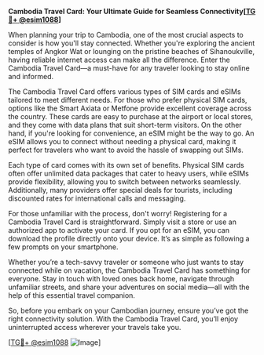 **Cambodia Travel Card: Your Ultimate Guide for Seamless Connectivity[[TG💪+ @esim1088](https://t.me/s/esim1088)]**

When planning your trip to Cambodia, one of the most crucial aspects to consider is how you'll stay connected. Whether you're exploring the ancient temples of Angkor Wat or lounging on the pristine beaches of Sihanoukville, having reliable internet access can make all the difference. Enter the Cambodia Travel Card—a must-have for any traveler looking to stay online and informed.

The Cambodia Travel Card offers various types of SIM cards and eSIMs tailored to meet different needs. For those who prefer physical SIM cards, options like the Smart Axiata or Metfone provide excellent coverage across the country. These cards are easy to purchase at the airport or local stores, and they come with data plans that suit short-term visitors. On the other hand, if you're looking for convenience, an eSIM might be the way to go. An eSIM allows you to connect without needing a physical card, making it perfect for travelers who want to avoid the hassle of swapping out SIMs.

Each type of card comes with its own set of benefits. Physical SIM cards often offer unlimited data packages that cater to heavy users, while eSIMs provide flexibility, allowing you to switch between networks seamlessly. Additionally, many providers offer special deals for tourists, including discounted rates for international calls and messaging.

For those unfamiliar with the process, don't worry! Registering for a Cambodia Travel Card is straightforward. Simply visit a store or use an authorized app to activate your card. If you opt for an eSIM, you can download the profile directly onto your device. It’s as simple as following a few prompts on your smartphone.

Whether you’re a tech-savvy traveler or someone who just wants to stay connected while on vacation, the Cambodia Travel Card has something for everyone. Stay in touch with loved ones back home, navigate through unfamiliar streets, and share your adventures on social media—all with the help of this essential travel companion.

So, before you embark on your Cambodian journey, ensure you’ve got the right connectivity solution. With the Cambodia Travel Card, you’ll enjoy uninterrupted access wherever your travels take you. 

[[TG💪+ @esim1088](https://t.me/s/esim1088) ![Image](https://i.postimg.cc/Y0z9fWf4/image.png)]